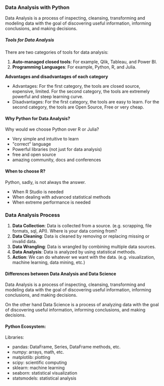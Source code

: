 ### Data Analysis with Python

Data Analysis is a process of inspecting, cleansing, transforming and modeling data with the goal of discovering useful information, informing conclusions, and making decisions.

##### Tools for Data Analysis
There are two categories of tools for data analysis:
1. **Auto-managed closed tools**: For example, Qlik, Tableau, and Power BI.
2. **Programming Languages**: For example, Python, R, and Julia.

**Advantages and disadvantages of each category**

- Advantages:
For the first category, the tools are closed source, expensive, limited.
For the second category, the tools are extremely powerful and steep learning curve.
- Disadvantages:
For the first category, the tools are easy to learn.
For the second category, the tools are Open Source, Free or very cheap.

#### Why Python for Data Analysis?
Why would we choose Python over R or Julia?

- Very simple and intuitive to learn
- "correct" language
- Powerful libraries (not just for data analysis)
- free and open source
- amazing community, docs and conferences

#### When to choose R?
Python, sadly, is not always the answer.

- When R Studio is needed
- When dealing with advanced statistical methods
- When extreme performance is needed

### Data Analysis Process
1. **Data Collection**: Data is collected from a source. (e.g. scrapping, file formats, sql, API). Where is your data coming from?
2. **Data Cleaning**: Data is cleaned by removing or replacing missing or invalid data.
3. **Data Wrangling**: Data is wrangled by combining multiple data sources.
4. **Data Analysis**: Data is analyzed by using statistical methods.
5. **Action**: We can do whatever we want with the data. (e.g. visualization, machine learning, data mining, etc.)


#### Differences between Data Analysis and Data Science

Data Analysis is a process of inspecting, cleansing, transforming and modeling data with the goal of discovering useful information, informing conclusions, and making decisions.

On the other hand Data Science is a process of analyzing data with the goal of discovering useful information, informing conclusions, and making decisions.

#### Python Ecosystem:
Libraries:
- pandas: DataFrame, Series, DataFrame methods, etc.
- numpy: arrays, math, etc.
- matplotlib: plotting
- scipy: scientific computing
- sklearn: machine learning
- seaborn: statistical visualization
- statsmodels: statistical analysis
